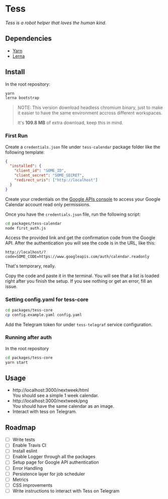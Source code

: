 # Tess
_Tess is a robot helper that loves the human kind._

## Dependencies

- [Yarn](https://yarnpkg.com/pt-BR/)
- [Lerna](https://lerna.js.org/)

## Install

In the root repository:
``` sh
yarn
lerna bootstrap
```

> NOTE: This version download headless chromium binary, just to make it easier to have the same environment accross different workspaces.
>
> It's **109.8 MB** of extra download, keep this in mind.

### First Run

Create a `credentials.json` file under `tess-calendar` package folder like the following template:
``` json
{
  "installed": {
    "client_id": "SOME_ID",
    "client_secret": "SOME_SECRET",
    "redirect_uris": ["http://localhost"]
  }
}
```

Create your credentials on the [Google APIs console](https://console.developers.google.com/) to access your Google Calendar account read only permissions.

Once you have the `credentials.json` file, run the following script:
``` sh
cd packages/tess-calendar
node first_auth.js
```

Access the provided link and get the confirmation code from the Google API. After the authentication you will see the code is in the URL, like this:
```
http://localhost/?code=SOME_CODE=https://www.googleapis.com/auth/calendar.readonly
```

That's temporary, really.

Copy the code and paste it in the terminal. You will see that a list is loaded right after you finish the setup. If you see nothing or get an error, fill an issue.

### Setting config.yaml for tess-core
``` sh
cd packages/tess-core
cp config.example.yaml config.yaml
```

Add the Telegram token for under `tess-telegraf` service configuration.

### Running after auth

In the root repository
``` sh
cd packages/tess-core
yarn start
```

## Usage

- http://localhost:3000/nextweek/html  
You should see a simple 1 week calendar.
- http://localhost:3000/nextweek/png  
You should have the same calendar as an image.
- Interact with tess on Telegram.

## Roadmap

- [ ] Write tests
- [ ] Enable Travis CI
- [ ] Install eslint
- [ ] Enable Logger through all the packages
- [ ] Setup page for Google API authentication
- [ ] Error Handling
- [ ] Persistence layer for job scheduler
- [ ] Metrics
- [ ] CSS improvements
- [ ] Write instructions to interact with Tess on Telegram
